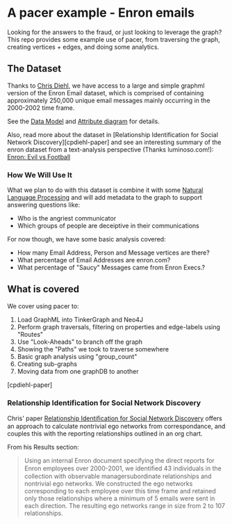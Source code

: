# A pacer example - Enron emails

Looking for the answers to the fraud, or just looking to leverage the
graph?  This repo provides some example use of pacer, from traversing
the graph, creating vertices + edges, and doing some analytics.

## The Dataset
Thanks to [Chris Diehl](http://www.cpdiehl.org/), we have access to a
large and simple graphml version of the Enron Email dataset, which is
comprised of containing approximately 250,000 unique email messages 
mainly occurring in the 2000-2002 time frame.

See the [Data Model](https://github.com/diehl/Enron-GraphML-Data-Documentation/blob/master/Enron_GraphML_ER_Diagram.jpg)
and 
[Attribute diagram](https://github.com/diehl/Enron-GraphML-Data-Documentation/blob/master/Enron_GraphML_Attributes.jpg)
for details.

Also, read more about the dataset in [Relationship Identification for Social Network Discovery][cpdiehl-paper] and see an interesting summary of the enron dataset from a text-analysis perspective (Thanks luminoso.com!): 
[Enron: Evil vs Football](http://blog.lumino.so/2011/11/07/enron-evil-versus-football/)

### How We Will Use It
What we plan to do with this dataset is combine it with some [Natural
Language
Processing](http://en.wikipedia.org/wiki/Natural_language_processing)
and will add metadata to the graph to support answering questions like:

* Who is the angriest communicator
* Which groups of people are deceiptive in their communications

For now though, we have some basic analysis covered:

* How many Email Address, Person and Message vertices are there?
* What percentage of Email Addresses are enron.com?
* What percentage of "Saucy" Messages came from Enron Execs.?


## What is covered
We cover using pacer to:

1. Load GraphML into TinkerGraph and Neo4J
2. Perform graph traversals, filtering on properties and edge-labels
   using "Routes"
3. Use "Look-Aheads" to branch off the graph
4. Showing the "Paths" we took to traverse somewhere
5. Basic graph analysis using "group_count" 
6. Creating sub-graphs
7. Moving data from one graphDB to another

[cpdiehl-paper] 
### Relationship Identification for Social Network Discovery
Chris' paper [Relationship Identiﬁcation for Social Network Discovery](http://www.cpdiehl.org/PDF/aaai07-final.pdf)
offers an approach to calculate nontrivial ego networks from
correspondance, and couples this with the reporting relationships
outlined in an org chart.

From his Results section:
> Using an internal Enron document specifying the direct reports for 
> Enron employees over 2000-2001, we identiﬁed 43 individuals in the 
> collection with observable managersubordinate relationships and 
> nontrivial ego networks. We constructed the ego networks 
> corresponding to each employee over this time frame and retained 
> only those relationships where a minimum of 5 emails were sent in each
> direction. The resulting ego networks range in size from 2 to 107 
> relationships.

